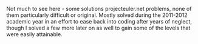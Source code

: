 Not much to see here - some solutions projecteuler.net problems, none of them particularly difficult or original.  Mostly solved during the 2011-2012 academic year in an effort to ease back into coding after years of neglect, though I solved a few more later on as well to gain some of the levels that were easily attainable.
